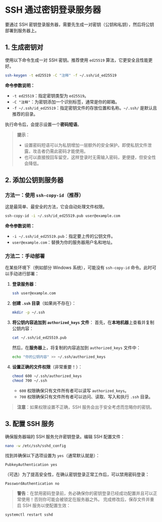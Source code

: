 # SSH 通过密钥登录服务器

要通过 SSH 密钥登录服务器，需要先生成一对密钥（公钥和私钥），然后将公钥部署到服务器上。

## 1. 生成密钥对

使用以下命令生成一对 SSH 密钥。推荐使用 `ed25519` 算法，它更安全且性能更好。
```bash
ssh-keygen -t ed25519 -C "注释" -f ~/.ssh/id_ed25519
```
**命令参数说明：**
*   `-t ed25519`：指定密钥类型为 `ed25519`。
*   `-C "注释"`：为密钥添加一个识别标签，通常是你的邮箱。
*   `-f ~/.ssh/id_ed25519`：指定密钥文件的存放位置和名称。`~/.ssh/` 是默认且推荐的目录。

执行命令后，会提示设置一个**密码短语**。

> **提示**：
> *   设置密码短语可以为私钥增加一层额外的安全保护。即使私钥文件泄露，攻击者仍需此密码才能使用。
> *   也可以直接按回车留空，这样登录时无需输入密码，更便捷，但安全性会降低。

## 2. 添加公钥到服务器

### 方法一：使用 `ssh-copy-id`（推荐）

这是最简单、最安全的方法，它会自动处理文件权限。
```bash
ssh-copy-id -i ~/.ssh/id_ed25519.pub user@example.com
```
**命令参数说明：**
*   `-i ~/.ssh/id_ed25519.pub`：指定要上传的公钥文件。
*   `user@example.com`：替换为你的服务器用户名和地址。

### 方法二：手动部署

在某些环境下（例如部分 Windows 系统），可能没有 `ssh-copy-id` 命令。此时可以手动进行部署：
1.  **登录服务器**：
    ```bash
    ssh user@example.com
    ```
2.  **创建 `.ssh` 目录**（如果尚不存在）：
    ```bash
    mkdir -p ~/.ssh
    ```
3.  **将公钥内容追加到 `authorized_keys` 文件**：
    首先，在**本地机器**上查看并复制公钥内容：
    ```bash
    cat ~/.ssh/id_ed25519.pub
    ```
    然后，在**服务器**上，将复制的内容追加到 `authorized_keys` 文件中：
    ```bash
    echo "你的公钥内容" >> ~/.ssh/authorized_keys
    ```
4.  **设置正确的文件权限**（非常重要！）：
    ```bash
    chmod 600 ~/.ssh/authorized_keys
    chmod 700 ~/.ssh
    ```
    *   `600` 权限确保只有文件所有者可以读写 `authorized_keys`。
    *   `700` 权限确保只有文件所有者可以访问、读取、写入和执行 `.ssh` 目录。
> **注意**：如果权限设置不正确，SSH 服务会出于安全考虑而忽略你的密钥。

## 3. 配置 SSH 服务

确保服务器端的 SSH 服务允许密钥登录。编辑 SSH 配置文件：
```bash
nano -w /etc/ssh/sshd_config
```
找到并确保以下选项设置为 `yes`（通常默认就是）：
```config
PubkeyAuthentication yes
```
（可选）为了提高安全性，在确认密钥登录正常工作后，可以禁用密码登录：
```config
PasswordAuthentication no
```
> **警告**：在禁用密码登录前，务必确保你的密钥登录已经成功配置并且可以正常使用！否则你可能会被锁定在服务器之外。
完成修改后，保存文件并重启 SSH 服务以使配置生效：
```bash
systemctl restart sshd
```